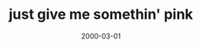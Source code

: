 ---
layout: base.njk
title : 'just give me somethin&#39; pink' 
view_title : 'just give me somethin&#39; pink' 
year : '2000' 
date : '2000-03-01' 
img_file : '/drawing/justgive.png' 
html_file : 'justgiveme' 
next_html : 'schoolgirl.html' 
year_order : '242' 
permalink : "title/{{html_file}}.html"
---